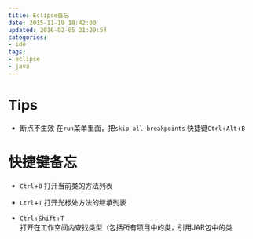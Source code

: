 ```yaml
---
title: Eclipse备忘
date: 2015-11-19 18:42:00
updated: 2016-02-05 21:29:54
categories:
- ide
tags:
- eclipse
- java
---
```

# Tips
* 断点不生效
    在`run`菜单里面，把`skip all breakpoints`
    快捷键`Ctrl`+`Alt`+`B`

# 快捷键备忘
* `Ctrl`+`O`
    打开当前类的方法列表

* `Ctrl`+`T`
打开光标处方法的继承列表

* `Ctrl`+`Shift`+`T`    
打开在工作空间内查找类型（包括所有项目中的类，引用JAR包中的类
